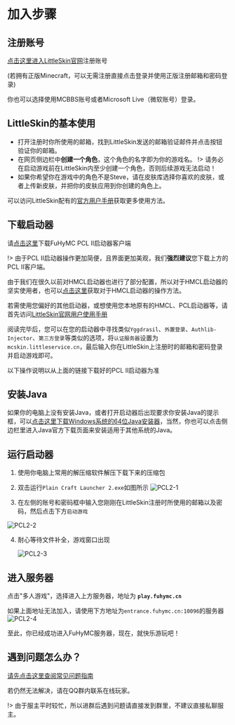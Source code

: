# 加入步骤

## 注册账号

[点击这里进入LittleSkin官网](https://mcskin.littleservice.cn/)注册账号

\(若拥有正版Minecraft，可以无需注册直接点击登录并使用正版注册邮箱和密码登录\)

你也可以选择使用MCBBS账号或者Microsoft Live（微软账号）登录。

## LittleSkin的基本使用

* 打开注册时你所使用的邮箱，找到LittleSkin发送的邮箱验证邮件并点击按钮验证你的邮箱。
* 在网页侧边栏中**创建一个角色**，这个角色的名字即为你的游戏名。
!> 请务必在启动游戏前在LittleSkin内至少创建一个角色，否则后续游戏无法启动！
* 如果你希望你在游戏中的角色不是Steve，请在皮肤库选择你喜欢的皮肤，或者上传新皮肤，并把你的皮肤应用到你创建的角色上。

可以访问LittleSkin配有的[官方用户手册](https://manual.littlesk.in/)获取更多使用方法。

## 下载启动器

请[点击这里](https://cdn.jsdelivr.net/gh/dixiatielu/fuhymc-docs/.gitbook/assets/FuHyMC-PCL2.zip)下载FuHyMC PCL II启动器客户端

!> 由于PCL II启动器操作更加简便，且界面更加美观，我们**强烈建议**您下载上方的PCL II客户端。

由于我们在很久以前对HMCL启动器也进行了部分配置，所以对于HMCL启动器的坚实使用者，也可以[点击这里](HMCL.md)获取对于HMCL启动器的操作方法。

若需使用您偏好的其他启动器，或想使用您本地原有的HMCL、PCL启动器等，请首先访问[LittleSkin官网用户使用手册](https://blessing.netlify.app/yggdrasil-api/authlib-injector.html)

阅读完毕后，您可以在您的启动器中寻找类似`Yggdrasil`、`外置登录`、`Authlib-Injector`、`第三方登录`等类似的选项，将`认证服务器`设置为`mcskin.littleservice.cn`，最后输入你在LittleSkin上注册时的邮箱和密码登录并启动游戏即可。

以下操作说明以从上面的链接下载好的PCL II启动器为准

## 安装Java
如果你的电脑上没有安装Java，或者打开启动器后出现要求你安装Java的提示框，可以[点击这里下载Windows系统的64位Java安装器](https://download.mcbbs.net/java/jre_x64.exe)，当然，你也可以点击侧边栏里进入Java官方下载页面来安装适用于其他系统的Java。

## 运行启动器
1. 使用你电脑上常用的解压缩软件解压下载下来的压缩包

2. 双击运行`Plain Craft Launcher 2.exe`如图所示
  ![PCL2-1](https://cdn.jsdelivr.net/gh/dixiatielu/fuhymc-docs/.gitbook/assets/PCL2-1.png)

3. 在左侧的账号和密码框中输入您刚刚在LittleSkin注册时所使用的邮箱以及密码，然后点击下方`启动游戏`

  ![PCL2-2](https://cdn.jsdelivr.net/gh/dixiatielu/fuhymc-docs/.gitbook/assets/PCL2-2.png)

4. 耐心等待文件补全，游戏窗口出现

   ![PCL2-3](https://cdn.jsdelivr.net/gh/dixiatielu/fuhymc-docs/.gitbook/assets/PCL2-3.png)

## 进入服务器
   点击"多人游戏"，选择进入上方服务器，地址为 **`play.fuhymc.cn`**
   
   如果上面地址无法加入，请使用下方地址为`entrance.fuhymc.cn:10096`的服务器
   ![PCL2-4](https://cdn.jsdelivr.net/gh/dixiatielu/fuhymc-docs/.gitbook/assets/PCL2-4.png)
   
   至此，你已经成功进入FuHyMC服务器，现在，就快乐游玩吧！
## 遇到问题怎么办？

[请先点击这里查阅常见问题指南](fu-wu-qi-wan-fa/faq.md)

若仍然无法解决，请在QQ群内联系在线玩家。

!> 由于服主平时较忙，所以进群后遇到问题请直接发到群里，不建议直接私聊服主。